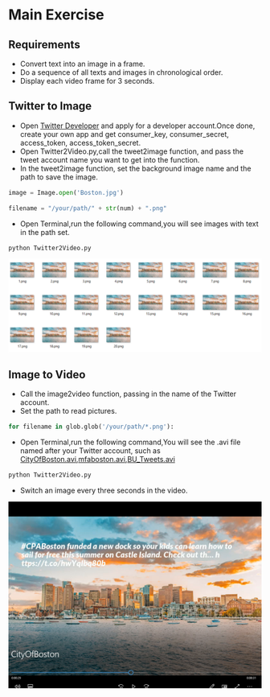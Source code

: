# Main Exercise
## Requirements
- Convert text into an image in a frame.
- Do a sequence of all texts and images in chronological order.
- Display each video frame for 3 seconds.
## Twitter to Image
- Open [Twitter Developer](https://developer.twitter.com/) and apply for a developer account.Once done, create your own app and get consumer_key, consumer_secret, access_token, access_token_secret.
- Open Twitter2Video.py,call the tweet2image function, and pass the tweet account name you want to get into the function.
- In the tweet2image function, set the background image name and the path to save the image.
```python
image = Image.open('Boston.jpg')
```
```python
filename = "/your/path/" + str(num) + ".png"
```
- Open Terminal,run the following command,you will see images with text in the path set.
```python
python Twitter2Video.py
```
<p align="center">   
<img src="https://github.com/BUEC500C1/video-lqi25/blob/master/Twitter2Video/img/image.png"/> 
</p>   

## Image to Video
- Call the image2video function, passing in the name of the Twitter account.
- Set the path to read pictures.
```python
for filename in glob.glob('/your/path/*.png'):
```
- Open Terminal,run the following command,You will see the .avi file named after your Twitter account, such as [CityOfBoston.avi](https://github.com/BUEC500C1/video-lqi25/blob/master/Twitter2Video/CityOfBoston.avi),[mfaboston.avi](https://github.com/BUEC500C1/video-lqi25/blob/master/Twitter2Video/mfaboston.avi),[BU_Tweets.avi](https://github.com/BUEC500C1/video-lqi25/blob/master/Twitter2Video/BU_Tweets.avi)
```python
python Twitter2Video.py
```
- Switch an image every three seconds in the video.
<p align="center">   
<img src="https://github.com/BUEC500C1/video-lqi25/blob/master/Twitter2Video/img/video.png"/> 
</p>  
